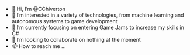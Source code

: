 - 👋 Hi, I’m @CChiverton
- 👀 I’m interested in a variety of technologies, from machine learning and autonomous systems to game development
- 🌱 I’m currently focusing on entering Game Jams to increase my skills in C#
- 💞️ I’m looking to collaborate on nothing at the moment
- 📫 How to reach me ...

<!---
CChiverton/CChiverton is a ✨ special ✨ repository because its `README.md` (this file) appears on your GitHub profile.
You can click the Preview link to take a look at your changes.
--->

